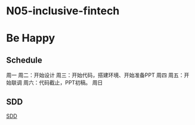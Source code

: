 # N05-inclusive-fintech
# Be Happy

## Schedule
周一
周二：开始设计
周三：开始代码，搭建环境、开始准备PPT
周四
周五：开始联调
周六：代码截止，PPT初稿。
周日

## SDD
[SDD](./docs/InclusiveCharitySDD.md)
